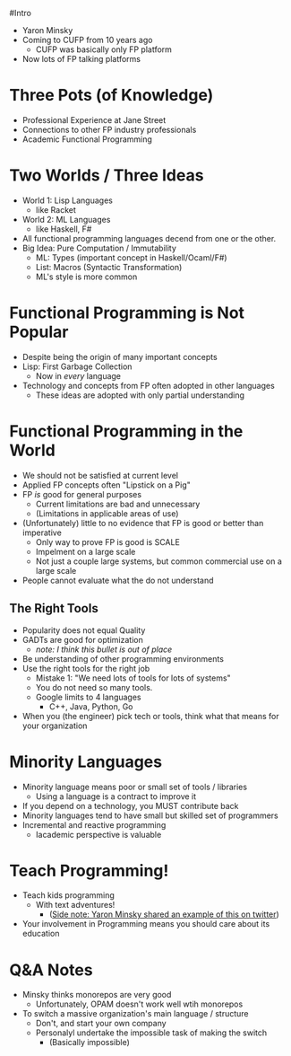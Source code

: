 #Intro
- Yaron Minsky
- Coming to CUFP from 10 years ago
	- CUFP was basically only FP platform
- Now lots of FP talking platforms

# Three Pots (of Knowledge)
- Professional Experience at Jane Street
- Connections to other FP industry professionals
- Academic Functional Programming

# Two Worlds / Three Ideas
- World 1: Lisp Languages
	- like Racket
- World 2: ML Languages
	- like Haskell, F#
- All functional programming languages decend from one or the other.
- Big Idea: Pure Computation / Immutability
	- ML: Types (important concept in Haskell/Ocaml/F#)
	- List: Macros (Syntactic Transformation)
	- ML's style is more common

# Functional Programming is Not Popular
- Despite being the origin of many important concepts
- Lisp: First Garbage Collection
	- Now in _every_ language
- Technology and concepts from FP often adopted in other languages
	- These ideas are adopted with only partial understanding

# Functional Programming in the World
- We should not be satisfied at current level
- Applied FP concepts often "Lipstick on a Pig"
- FP _is_ good for general purposes
	- Current limitations are bad and unnecessary
	- (Limitations in applicable areas of use)
- (Unfortunately) little to no evidence that FP is good or better than imperative
	- Only way to prove FP is good is SCALE
	- Impelment on a large scale
	- Not just a couple large systems, but common commercial use on a large scale
- People cannot evaluate what the do not understand
## The Right Tools
- Popularity does not equal Quality
- GADTs are good for optimization
	- _note: I think this bullet is out of place_
- Be understanding of other programming environments
- Use the right tools for the right job
	- Mistake 1: "We need lots of tools for lots of systems"
	- You do not need so many tools.
	- Google limits to 4 languages
		- C++, Java, Python, Go
- When you (the engineer) pick tech or tools, think what that means for your organization

# Minority Languages
- Minority language means poor or small set of tools / libraries
	- Using a language is a contract to improve it
- If you depend on a technology, you MUST contribute back
- Minority languages tend to have small but skilled set of programmers
- Incremental and reactive programming
	- Iacademic perspective is valuable

# Teach Programming!
- Teach kids programming
	- With text adventures!
		- ([Side note: Yaron Minsky shared an example of this on twitter](https://bitbucket.org/yminsky/tiny-adventure/src))
- Your involvement in Programming means you should care about its education

# Q&A Notes
- Minsky thinks monorepos are very good
	- Unfortunately, OPAM doesn't work well wtih monorepos
- To switch a massive organization's main language / structure
	- Don't, and start your own company
	- Personalyl undertake the impossible task of making the switch
		- (Basically impossible)